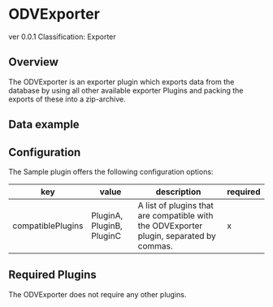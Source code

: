 # ODVExporter
ver 0.0.1
Classification: Exporter

Overview
-----
The ODVExporter is an exporter plugin which exports data from the database by using all other available exporter Plugins and packing the exports of these into a zip-archive.

Data example
-----

Configuration
-----
The Sample plugin offers the following configuration options:

| key  | value | description | required |
| ------------- | ------------- |  ------------- | ------------- |
| compatiblePlugins | PluginA, PluginB, PluginC | A list of plugins that are compatible with the ODVExporter plugin, separated by commas. | x

Required Plugins
-----
The ODVExporter does not require any other plugins.


 